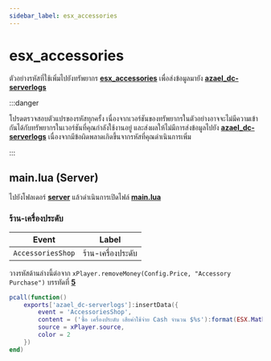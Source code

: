 ```yaml
---
sidebar_label: esx_accessories
---
```


# esx_accessories

ตัวอย่างรหัสที่ใช้เพิ่มไปยังทรัพยากร **[esx_accessories](https://github.com/esx-framework/esx-legacy/tree/main/%5Besx_addons%5D/esx_accessories)** เพื่อส่งข้อมูลมายัง **[azael_dc-serverlogs](../../)**

:::danger

โปรดตรวจสอบตัวแปรของรหัสทุกครั้ง เนื่องจากเวอร์ชันของทรัพยากรในตัวอย่างอาจจะไม่มีความเข้ากันได้กับทรัพยากรในเวอร์ชันที่คุณกำลังใช้งานอยู่ และส่งผลให้ไม่มีการส่งข้อมูลไปยัง **[azael_dc-serverlogs](../../)** เนื่องจากมีข้อผิดพลาดเกิดขึ้นจากรหัสที่คุณดำเนินการเพิ่ม

:::

## main.lua (Server)

ไปยังโฟลเดอร์ **[server](https://github.com/esx-framework/esx-legacy/tree/main/%5Besx_addons%5D/esx_accessories/server)** แล้วดำเนินการเปิดไฟล์ **[main.lua](github.com/esx-framework/esx-legacy/blob/main/%5Besx_addons%5D/esx_accessories/server/main.lua)**

### ร้าน-เครื่องประดับ

| Event                                  | Label
|----------------------------------------|----------------------------------------
| `AccessoriesShop`                      | ร้าน-เครื่องประดับ

วางรหัสด้านล่างนี้ต่อจาก `xPlayer.removeMoney(Config.Price, "Accessory Purchase")` บรรทัดที่ **[5](https://github.com/esx-framework/esx-legacy/blob/main/%5Besx_addons%5D/esx_accessories/server/main.lua#L5)**

```lua
pcall(function()
    exports['azael_dc-serverlogs']:insertData({
        event = 'AccessoriesShop',
        content = ('ซื้อ เครื่องประดับ เสียค่าใช้จ่าย Cash จำนวน $%s'):format(ESX.Math.GroupDigits(Config.Price)),
        source = xPlayer.source,
        color = 2
    })
end)
```
